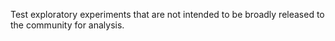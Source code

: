 Test exploratory experiments that are not intended to be broadly released to the community for analysis.
